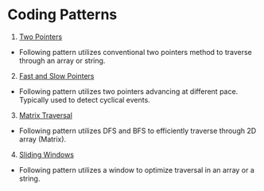 # Coding Patterns

1. [Two Pointers](https://github.com/jecjung520/Coding-Test-Algorithms/tree/main/Coding%20Patterns/Two%20Pointers)
- Following pattern utilizes conventional two pointers method to traverse through an array or string. <br />
2. [Fast and Slow Pointers](https://github.com/jecjung520/Coding-Test-Algorithms/tree/main/Coding%20Patterns/Fast%20and%20Slow%20Pointers)
- Following pattern utilizes two pointers advancing at different pace. Typically used to detect cyclical events. <br />
3. [Matrix Traversal](https://github.com/jecjung520/Coding-Test-Algorithms/tree/main/Coding%20Patterns/Islands%20-%20Matrix%20Traversal)
- Following pattern utilizes DFS and BFS to efficiently traverse through 2D array (Matrix). <br />
4. [Sliding Windows](https://github.com/jecjung520/Coding-Test-Algorithms/tree/main/Coding%20Patterns/Sliding%20Windows)
- Following pattern utilizes a window to optimize traversal in an array or a string. <br />